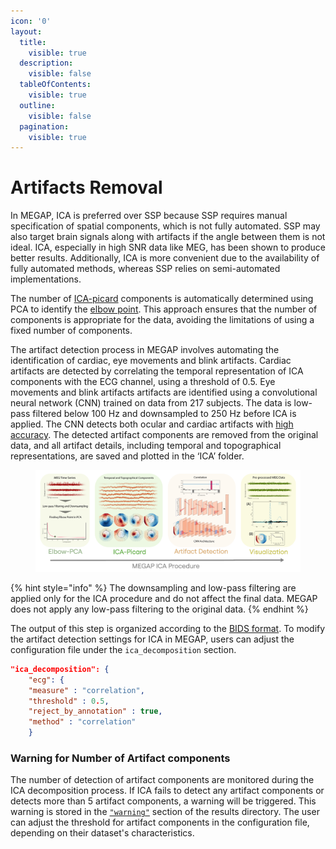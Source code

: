 ```yaml
---
icon: '0'
layout:
  title:
    visible: true
  description:
    visible: false
  tableOfContents:
    visible: true
  outline:
    visible: false
  pagination:
    visible: true
---
```


# Artifacts Removal

In MEGAP, ICA is preferred over SSP because SSP requires manual specification of spatial components, which is not fully automated. SSP may also target brain signals along with artifacts if the angle between them is not ideal. ICA, especially in high SNR data like MEG, has been shown to produce better results. Additionally, ICA is more convenient due to the availability of fully automated methods, whereas SSP relies on semi-automated implementations.

The number of [ICA-picard](https://github.com/pierreablin/picard) components is automatically determined using PCA to identify the [elbow point](https://github.com/arvkevi/kneed). This approach ensures that the number of components is appropriate for the data, avoiding the limitations of using a fixed number of components.

The artifact detection process in MEGAP involves automating the identification of cardiac, eye movements and blink artifacts. Cardiac artifacts are detected by correlating the temporal representation of ICA components with the ECG channel, using a threshold of 0.5. Eye movements and blink artifacts artifacts are identified using a convolutional neural network (CNN) trained on data from 217 subjects. The data is low-pass filtered below 100 Hz and downsampled to 250 Hz before ICA is applied. The CNN detects both ocular and cardiac artifacts with [high accuracy](https://github.com/DeepLearningForPrecisionHealthLab/MegNET_2020). The detected artifact components are removed from the original data, and all artifact details, including temporal and topographical representations, are saved and plotted in the ‘ICA’ folder.

<figure><img src="../.gitbook/assets/new ICA.png" alt=""><figcaption></figcaption></figure>

{% hint style="info" %}
The downsampling and low-pass filtering are applied only for the ICA procedure and do not affect the final data. MEGAP does not apply any low-pass filtering to the original data.
{% endhint %}

The output of this step is organized according to the [BIDS format](../basic-information/bids-format.md). To modify the artifact detection settings for ICA in MEGAP, users can adjust the configuration file under the `ica_decomposition` section.

```json
"ica_decomposition": {
    "ecg": {
    "measure" : "correlation",
    "threshold" : 0.5,
    "reject_by_annotation" : true,
    "method" : "correlation"
    }
```

### Warning for Number of Artifact components

The number of detection of artifact components are monitored during the ICA decomposition process. If ICA fails to detect any artifact components or detects more than 5 artifact components, a warning will be triggered. This warning is stored in the [`"warning"`](../basic-information/quickstart.md#id-7.-warning-for-data-quality-monitoring) section of the results directory. The user can adjust the threshold for artifact components in the configuration file, depending on their dataset's characteristics.
